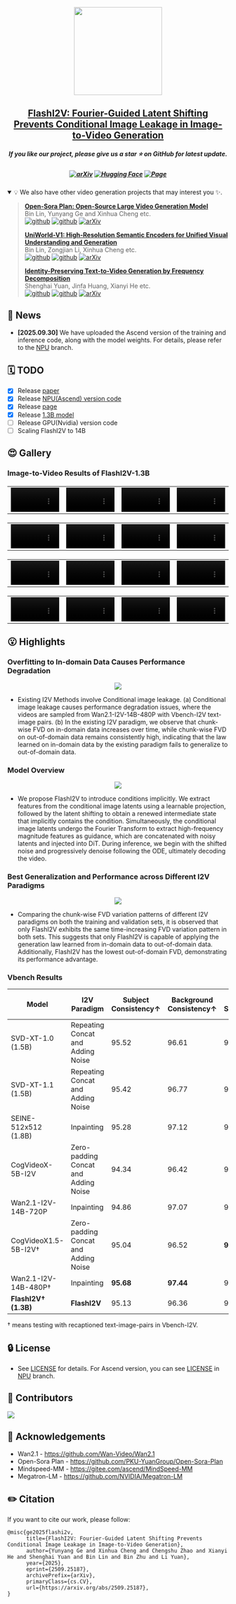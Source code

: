 <p align="center">
    <img src="https://github.com/user-attachments/assets/a4284be4-c444-4d13-b8f9-d66e52655106" width="200"/>
<p>
<h2 align="center"> 
  <a href="https://arxiv.org/abs/2509.25187">
    FlashI2V: Fourier-Guided Latent Shifting Prevents Conditional Image Leakage in Image-to-Video Generation
  </a>
</h2>

<h5 align="center"> If you like our project, please give us a star ⭐ on GitHub for latest update.  </h2>

<h5 align="center">

[![arXiv](https://img.shields.io/badge/Arxiv-FlashI2V-b31b1b.svg?logo=arXiv)](https://arxiv.org/abs/2509.25187)
[![Hugging Face](https://img.shields.io/badge/%F0%9F%A4%97%20Hugging%20Face-Model-yellow)](https://huggingface.co/yunyangge/FlashI2V-1.3B)
[![Page](https://img.shields.io/badge/Page-GitHub-lightgrey?logo=github)](https://pku-yuangroup.github.io/FlashI2V/)

</h5>

<details open><summary>💡 We also have other video generation projects that may interest you ✨. </summary><p>
<!--  may -->

> [**Open-Sora Plan: Open-Source Large Video Generation Model**](https://arxiv.org/abs/2412.00131) <br>
> Bin Lin, Yunyang Ge and Xinhua Cheng etc. <br>
[![github](https://img.shields.io/badge/-Github-black?logo=github)](https://github.com/PKU-YuanGroup/Open-Sora-Plan)  [![github](https://img.shields.io/github/stars/PKU-YuanGroup/Open-Sora-Plan.svg?style=social)](https://github.com/PKU-YuanGroup/Open-Sora-Plan) [![arXiv](https://img.shields.io/badge/Arxiv-2412.00131-b31b1b.svg?logo=arXiv)](https://arxiv.org/abs/2412.00131) <br>
>
> [**UniWorld-V1: High-Resolution Semantic Encoders for Unified Visual Understanding and Generation**](https://arxiv.org/abs/2506.03147) <br>
> Bin Lin, Zongjian Li, Xinhua Cheng etc. <br>
> [![github](https://img.shields.io/badge/-Github-black?logo=github)](https://github.com/PKU-YuanGroup/UniWorld-V1)  [![github](https://img.shields.io/github/stars/PKU-YuanGroup/ConsisID.svg?style=social)](https://github.com/PKU-YuanGroup/UniWorld-V1) [![arXiv](https://img.shields.io/badge/Arxiv-2506.03147-b31b1b.svg?logo=arXiv)](https://arxiv.org/abs/2506.03147) <br>
>
> [**Identity-Preserving Text-to-Video Generation by Frequency Decomposition**](https://arxiv.org/abs/2411.17440) <br>
> Shenghai Yuan, Jinfa Huang, Xianyi He etc. <br>
> [![github](https://img.shields.io/badge/-Github-black?logo=github)](https://github.com/PKU-YuanGroup/ConsisID)  [![github](https://img.shields.io/github/stars/PKU-YuanGroup/ConsisID.svg?style=social)](https://github.com/PKU-YuanGroup/ConsisID) [![arXiv](https://img.shields.io/badge/Arxiv-2411.17440-b31b1b.svg?logo=arXiv)](https://arxiv.org/abs/2411.17440) <br>
>
> </p></details>
   
## 📣 News
* **[2025.09.30]**  We have uploaded the Ascend version of the training and inference code, along with the model weights. For details, please refer to the [NPU](https://github.com/PKU-YuanGroup/FlashI2V/tree/npu) branch.

## 🗓️ TODO
- [x] Release [paper](https://arxiv.org/abs/2509.25187)
- [x] Release [NPU(Ascend) version code](https://github.com/PKU-YuanGroup/FlashI2V/tree/npu)
- [x] Release [page](https://pku-yuangroup.github.io/FlashI2V/)
- [x] Release [1.3B model](https://huggingface.co/yunyangge/FlashI2V-1.3B)
- [ ] Release GPU(Nvidia) version code
- [ ] Scaling FlashI2V to 14B

## 😍 Gallery
### Image-to-Video Results of FlashI2V-1.3B
<table border="0" style="width: 100%; text-align: left; margin-top: 20px;">
  <tr>
      <td>
          <video src="https://github.com/user-attachments/assets/fbf883b0-5e08-44b7-9a31-5bffc6a80125" width="100%" controls autoplay loop></video>
      </td>
      <td>
          <video src="https://github.com/user-attachments/assets/9faea0ab-c726-44f1-b262-a4daa6d8a512" width="100%" controls autoplay loop></video>
      </td>
       <td>
          <video src="https://github.com/user-attachments/assets/1e68967c-61ed-457d-878f-e5310a26722b" width="100%" controls autoplay loop></video>
     </td>
      <td>
          <video src="https://github.com/user-attachments/assets/0abeb7b9-401b-4715-b934-986a435d8ba0" width="100%" controls autoplay loop></video>
     </td>
  </tr>
</table>
<table border="0" style="width: 100%; text-align: left; margin-top: 20px;">
  <tr>
      <td>
          <video src="https://github.com/user-attachments/assets/77f68d35-cbc2-4b3b-b371-6f17f1cfd861" width="100%" controls autoplay loop></video>
      </td>
      <td>
          <video src="https://github.com/user-attachments/assets/3270ba31-56f3-4cbd-b92e-27e286a5ffb4" width="100%" controls autoplay loop></video>
      </td>
       <td>
          <video src="https://github.com/user-attachments/assets/2ee57082-1150-4e97-a45b-be4885cc317b" width="100%" controls autoplay loop></video>
     </td>
      <td>
          <video src="https://github.com/user-attachments/assets/8d77cfb0-d546-43d0-a717-a0dd7f3237cf" width="100%" controls autoplay loop></video>
     </td>
  </tr>
</table>
<table border="0" style="width: 100%; text-align: left; margin-top: 20px;">
  <tr>
      <td>
          <video src="https://github.com/user-attachments/assets/518af498-5488-4d3f-8401-13437d741080" width="100%" controls autoplay loop></video>
      </td>
      <td>
          <video src="https://github.com/user-attachments/assets/5edc7b80-0c04-41b3-bd5c-029191bf9577" width="100%" controls autoplay loop></video>
      </td>
       <td>
          <video src="https://github.com/user-attachments/assets/eb74c91e-8b4e-47b0-b4ef-6eaa149fa9ea" width="100%" controls autoplay loop></video>
     </td>
      <td>
          <video src="https://github.com/user-attachments/assets/362e73a8-20b3-4f1b-a549-1e420a4ab798" width="100%" controls autoplay loop></video>
     </td>
  </tr>
</table>
<table border="0" style="width: 100%; text-align: left; margin-top: 20px;">
  <tr>
      <td>
          <video src="https://github.com/user-attachments/assets/0f89c8b5-c62c-440f-ac9d-78a983a00a3e" width="100%" controls autoplay loop></video>
      </td>
      <td>
          <video src="https://github.com/user-attachments/assets/b2a020b6-f3bf-4a0f-83f7-d0194366b358" width="100%" controls autoplay loop></video>
      </td>
       <td>
          <video src="https://github.com/user-attachments/assets/418a8fa3-1f7b-4a5a-868c-70dd3dc153a8" width="100%" controls autoplay loop></video>
     </td>
      <td>
          <video src="https://github.com/user-attachments/assets/60848deb-6d22-4fba-ac9e-b168ddc2e875" width="100%" controls autoplay loop></video>
     </td>
  </tr>
</table>

## 😮 Highlights

### Overfitting to In-domain Data Causes Performance Degradation

<p align="center">
    <img src="https://github.com/user-attachments/assets/a159d190-e044-4b63-b1a3-115ebc10a7dc" style="margin-bottom: 0.2;"/>
<p>

- Existing I2V Methods involve Conditional image leakage. (a) Conditional image leakage causes performance degradation issues, where the videos are sampled from Wan2.1-I2V-14B-480P with Vbench-I2V text-image pairs. (b) In the existing I2V paradigm, we observe that chunk-wise FVD on in-domain data increases over time, while chunk-wise FVD on out-of-domain data remains consistently high, indicating that the law learned on in-domain data by the existing paradigm fails to generalize to out-of-domain data.

### Model Overview

<p align="center">
    <img src="https://github.com/user-attachments/assets/4161a4d6-021e-4eed-9667-4890c60019cf" style="margin-bottom: 0.2;"/>
<p>

- We propose FlashI2V to introduce conditions implicitly. We extract features from the conditional image latents using a learnable projection, followed by the latent shifting to obtain a renewed intermediate state that implicitly contains the condition. 
Simultaneously, the conditional image latents undergo the Fourier Transform to extract high-frequency magnitude features as guidance, which are concatenated with noisy latents and injected into DiT. During inference, we begin with the shifted noise and progressively denoise following the ODE, ultimately decoding the video.

### Best Generalization and Performance across Different I2V Paradigms

<p align="center">
    <img src="https://github.com/user-attachments/assets/07a08665-8b06-41f4-bbb7-e41d82c9371c" style="margin-bottom: 0.2;"/>
<p>
  
- Comparing the chunk-wise FVD variation patterns of different I2V paradigms on both the training and validation sets, it is observed that only FlashI2V exhibits the same time-increasing FVD variation pattern in both sets.
This suggests that only FlashI2V is capable of applying the generation law learned from in-domain data to out-of-domain data. Additionally, FlashI2V has the lowest out-of-domain FVD, demonstrating its performance advantage.

### Vbench Results

| Model                                | I2V Paradigm                        | Subject Consistency↑ | Background Consistency↑ | Motion Smoothness↑ | Dynamic Degree↑ | Aesthetic Quality↑ | Imaging Quality↑ | I2V Subject Consistency↑ | I2V Background Consistency↑ |
|--------------------------------------|-------------------------------------|----------------------|-------------------------|--------------------|-----------------|---------------------|-------------------|---------------------------|----------------------------|
| SVD-XT-1.0 (1.5B)                    | Repeating Concat and Adding Noise   | 95.52                | 96.61                   | 98.09              | 52.36           | 60.15               | 69.80             | 97.52                     | 97.63                      |
| SVD-XT-1.1 (1.5B)                    | Repeating Concat and Adding Noise   | 95.42                | 96.77                   | 98.12              | 43.17           | 60.23               | 70.23             | 97.51                     | 97.62                      |
| SEINE-512x512 (1.8B)                 | Inpainting                          | 95.28                | 97.12                   | 97.12              | 27.07           | 64.55               | **71.39**         | 97.15                     | 96.94                      |
| CogVideoX-5B-I2V                     | Zero-padding Concat and Adding Noise| 94.34                | 96.42                   | 98.40              | 33.17           | 61.87               | 70.01             | 97.19                     | 96.74                      |
| Wan2.1-I2V-14B-720P                  | Inpainting                          | 94.86                | 97.07                   | 97.90              | 51.38           | **64.75**           | 70.44             | 96.95                     | 96.44                      |
| CogVideoX1.5-5B-I2V†                 | Zero-padding Concat and Adding Noise| 95.04                | 96.52                   | **98.47**          | 37.48           | **62.68**           | **70.99**         | 97.78                     | 98.73                      |
| Wan2.1-I2V-14B-480P†                 | Inpainting                          | **95.68**            | **97.44**               | 98.46              | 45.20           | 61.44               | 70.37             | **97.83**                 | **99.08**                  |
| **FlashI2V† (1.3B)**                 | **FlashI2V**                        | 95.13                | 96.36                   | 98.35              | **53.01**       | 62.34               | 69.41             | 97.67                     | 98.72                      |

† means testing with recaptioned text-image-pairs in Vbench-I2V.


## 🔒 License
* See [LICENSE](LICENSE) for details. For Ascend version, you can see [LICENSE](https://github.com/PKU-YuanGroup/FlashI2V/blob/npu/LICENSE) in [NPU](https://github.com/PKU-YuanGroup/FlashI2V/tree/npu) branch.

## 🤝 Contributors

<a href="https://github.com/PKU-YuanGroup/FlashI2V/graphs/contributors">
  <img src="https://contrib.rocks/image?repo=PKU-YuanGroup/FlashI2V" />
</a>


## 🙏 Acknowledgements
- Wan2.1 - https://github.com/Wan-Video/Wan2.1
- Open-Sora Plan - https://github.com/PKU-YuanGroup/Open-Sora-Plan
- Mindspeed-MM - https://gitee.com/ascend/MindSpeed-MM
- Megatron-LM - https://github.com/NVIDIA/Megatron-LM

## ✏️ Citation
If you want to cite our work, please follow:
```
@misc{ge2025flashi2v,
      title={FlashI2V: Fourier-Guided Latent Shifting Prevents Conditional Image Leakage in Image-to-Video Generation}, 
      author={Yunyang Ge and Xinhua Cheng and Chengshu Zhao and Xianyi He and Shenghai Yuan and Bin Lin and Bin Zhu and Li Yuan},
      year={2025},
      eprint={2509.25187},
      archivePrefix={arXiv},
      primaryClass={cs.CV},
      url={https://arxiv.org/abs/2509.25187}, 
}
```
